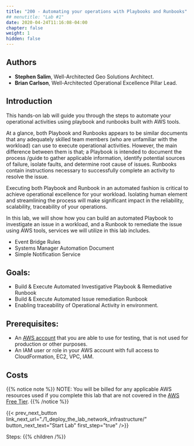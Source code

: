 ```yaml
---
title: "200 - Automating your operations with Playbooks and Runbooks"
## menutitle: "Lab #1"
date: 2020-04-24T11:16:08-04:00
chapter: false
weight: 1
hidden: false
---
```


## Authors
* **Stephen Salim**, Well-Architected Geo Solutions Architect.
* **Brian Carlson**, Well-Architected Operational Excellence Pillar Lead.

## Introduction

This hands-on lab will guide you through the steps to automate your operational activities using playbook and runbooks built with  AWS tools.

At a glance, both Playbook and Runbooks appears to be similar documents that any adequately skilled team members (who are unfamiliar with the workload) can use to execute operational activities. However, the main difference between them is that; a Playbook is intended to document the process /guide to gather applicable information, identify potential sources of failure, isolate faults, and determine root cause of issues. Runbooks contain instructions necessary to successfully complete an activity to resolve the issue. 

Executing both Playbook and Runbook in an automated fashion is critical to achieve operational excellence for your workload. Isolating human element and streamlining the process will make significant impact in the reliability, scalability, traceability of your operations.  

In this lab, we will show how you can build an automated Playbook to investigate an issue in a workload, and a Runbook to remediate the issue using AWS tools, services we will utilize in this lab includes.

* Event Bridge Rules
* Systems Manager Automation Document
* Simple Notification Service


## Goals:
* Build & Execute Automated Investigative Playbook & Remediative Runbook
* Build & Execute Automated Issue remediation Runbook
* Enabling traceability of Operational Activity in environment.

## Prerequisites:
* An [AWS account](https://portal.aws.amazon.com/gp/aws/developer/registration/index.html) that you are able to use for testing, that is not used for production or other purposes.  
* An IAM user or role in your AWS account with full access to CloudFormation, EC2, VPC, IAM.  

## Costs
{{% notice note %}}
NOTE: You will be billed for any applicable AWS resources used if you complete this lab that are not covered in the [AWS Free Tier](https://aws.amazon.com/free/).
{{% /notice %}}

{{< prev_next_button link_next_url="./1_deploy_the_lab_network_infrastructure/" button_next_text="Start Lab" first_step="true" />}}

Steps:
{{% children  /%}}
